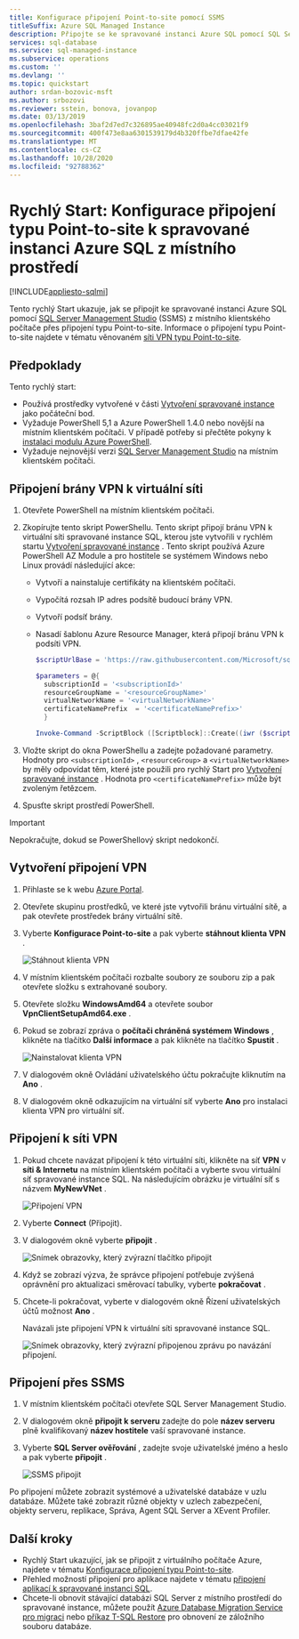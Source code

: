 ```yaml
---
title: Konfigurace připojení Point-to-site pomocí SSMS
titleSuffix: Azure SQL Managed Instance
description: Připojte se ke spravované instanci Azure SQL pomocí SQL Server Management Studio (SSMS) pomocí připojení typu Point-to-Site z místního klientského počítače.
services: sql-database
ms.service: sql-managed-instance
ms.subservice: operations
ms.custom: ''
ms.devlang: ''
ms.topic: quickstart
author: srdan-bozovic-msft
ms.author: srbozovi
ms.reviewer: sstein, bonova, jovanpop
ms.date: 03/13/2019
ms.openlocfilehash: 3baf2d7ed7c326895ae40948fc2d0a4cc03021f9
ms.sourcegitcommit: 400f473e8aa6301539179d4b320ffbe7dfae42fe
ms.translationtype: MT
ms.contentlocale: cs-CZ
ms.lasthandoff: 10/28/2020
ms.locfileid: "92788362"
---
```

# <a name="quickstart-configure-a-point-to-site-connection-to-azure-sql-managed-instance-from-on-premises"></a>Rychlý Start: Konfigurace připojení typu Point-to-site k spravované instanci Azure SQL z místního prostředí
[!INCLUDE[appliesto-sqlmi](../includes/appliesto-sqlmi.md)]

Tento rychlý Start ukazuje, jak se připojit ke spravované instanci Azure SQL pomocí [SQL Server Management Studio](/sql/ssms/sql-server-management-studio-ssms) (SSMS) z místního klientského počítače přes připojení typu Point-to-site. Informace o připojení typu Point-to-site najdete v tématu věnovaném [síti VPN typu Point-to-site](../../vpn-gateway/point-to-site-about.md).

## <a name="prerequisites"></a>Předpoklady

Tento rychlý start:

- Používá prostředky vytvořené v části  [Vytvoření spravované instance](instance-create-quickstart.md) jako počáteční bod.
- Vyžaduje PowerShell 5,1 a Azure PowerShell 1.4.0 nebo novější na místním klientském počítači. V případě potřeby si přečtěte pokyny k [instalaci modulu Azure PowerShell](/powershell/azure/install-az-ps#install-the-azure-powershell-module).
- Vyžaduje nejnovější verzi [SQL Server Management Studio](/sql/ssms/sql-server-management-studio-ssms) na místním klientském počítači.

## <a name="attach-a-vpn-gateway-to-a-virtual-network"></a>Připojení brány VPN k virtuální síti

1. Otevřete PowerShell na místním klientském počítači.

2. Zkopírujte tento skript PowerShellu. Tento skript připojí bránu VPN k virtuální síti spravované instance SQL, kterou jste vytvořili v rychlém startu [Vytvoření spravované instance](instance-create-quickstart.md) . Tento skript používá Azure PowerShell AZ Module a pro hostitele se systémem Windows nebo Linux provádí následující akce:

   - Vytvoří a nainstaluje certifikáty na klientském počítači.
   - Vypočítá rozsah IP adres podsítě budoucí brány VPN.
   - Vytvoří podsíť brány.
   - Nasadí šablonu Azure Resource Manager, která připojí bránu VPN k podsíti VPN.

     ```powershell
     $scriptUrlBase = 'https://raw.githubusercontent.com/Microsoft/sql-server-samples/master/samples/manage/azure-sql-db-managed-instance/attach-vpn-gateway'

     $parameters = @{
       subscriptionId = '<subscriptionId>'
       resourceGroupName = '<resourceGroupName>'
       virtualNetworkName = '<virtualNetworkName>'
       certificateNamePrefix  = '<certificateNamePrefix>'
       }

     Invoke-Command -ScriptBlock ([Scriptblock]::Create((iwr ($scriptUrlBase+'/attachVPNGateway.ps1?t='+ [DateTime]::Now.Ticks)).Content)) -ArgumentList $parameters, $scriptUrlBase
     ```

3. Vložte skript do okna PowerShellu a zadejte požadované parametry. Hodnoty pro `<subscriptionId>` , `<resourceGroup>` a `<virtualNetworkName>` by měly odpovídat těm, které jste použili pro rychlý Start pro [Vytvoření spravované instance](instance-create-quickstart.md) . Hodnota pro `<certificateNamePrefix>` může být zvoleným řetězcem.

4. Spusťte skript prostředí PowerShell.

> [!IMPORTANT]
> Nepokračujte, dokud se PowerShellový skript nedokončí.

## <a name="create-a-vpn-connection"></a>Vytvoření připojení VPN

1. Přihlaste se k webu [Azure Portal](https://portal.azure.com/).
2. Otevřete skupinu prostředků, ve které jste vytvořili bránu virtuální sítě, a pak otevřete prostředek brány virtuální sítě.
3. Vyberte **Konfigurace Point-to-site** a pak vyberte **stáhnout klienta VPN** .

    ![Stáhnout klienta VPN](./media/point-to-site-p2s-configure/download-vpn-client.png)  
4. V místním klientském počítači rozbalte soubory ze souboru zip a pak otevřete složku s extrahované soubory.
5. Otevřete složku **WindowsAmd64** a otevřete soubor **VpnClientSetupAmd64.exe** .
6. Pokud se zobrazí zpráva o **počítači chráněná systémem Windows** , klikněte na tlačítko **Další informace** a pak klikněte na tlačítko **Spustit** .

    ![Nainstalovat klienta VPN](./media/point-to-site-p2s-configure/vpn-client-defender.png)
7. V dialogovém okně Ovládání uživatelského účtu pokračujte kliknutím na **Ano** .
8. V dialogovém okně odkazujícím na virtuální síť vyberte **Ano** pro instalaci klienta VPN pro virtuální síť.

## <a name="connect-to-the-vpn-connection"></a>Připojení k síti VPN

1. Pokud chcete navázat připojení k této virtuální síti, klikněte na síť **VPN** v **síti & Internetu** na místním klientském počítači a vyberte svou virtuální síť spravované instance SQL. Na následujícím obrázku je virtuální síť s názvem **MyNewVNet** .

    ![Připojení VPN](./media/point-to-site-p2s-configure/vpn-connection.png)  
2. Vyberte **Connect** (Připojit).
3. V dialogovém okně vyberte **připojit** .

    ![Snímek obrazovky, který zvýrazní tlačítko připojit](./media/point-to-site-p2s-configure/vpn-connection2.png)  
4. Když se zobrazí výzva, že správce připojení potřebuje zvýšená oprávnění pro aktualizaci směrovací tabulky, vyberte **pokračovat** .
5. Chcete-li pokračovat, vyberte v dialogovém okně Řízení uživatelských účtů možnost **Ano** .

   Navázali jste připojení VPN k virtuální síti spravované instance SQL.

    ![Snímek obrazovky, který zvýrazní připojenou zprávu po navázání připojení.](./media/point-to-site-p2s-configure/vpn-connection-succeeded.png)  

## <a name="connect-with-ssms"></a>Připojení přes SSMS

1. V místním klientském počítači otevřete SQL Server Management Studio.
2. V dialogovém okně **připojit k serveru** zadejte do pole **název serveru** plně kvalifikovaný **název hostitele** vaší spravované instance.
3. Vyberte **SQL Server ověřování** , zadejte svoje uživatelské jméno a heslo a pak vyberte **připojit** .

    ![SSMS připojit](./media/point-to-site-p2s-configure/ssms-connect.png)  

Po připojení můžete zobrazit systémové a uživatelské databáze v uzlu databáze. Můžete také zobrazit různé objekty v uzlech zabezpečení, objekty serveru, replikace, Správa, Agent SQL Server a XEvent Profiler.

## <a name="next-steps"></a>Další kroky

- Rychlý Start ukazující, jak se připojit z virtuálního počítače Azure, najdete v tématu [Konfigurace připojení typu Point-to-site](point-to-site-p2s-configure.md).
- Přehled možností připojení pro aplikace najdete v tématu [připojení aplikací k spravované instanci SQL](connect-application-instance.md).
- Chcete-li obnovit stávající databázi SQL Server z místního prostředí do spravované instance, můžete použít [Azure Database Migration Service pro migraci](../../dms/tutorial-sql-server-to-managed-instance.md) nebo [příkaz T-SQL Restore](restore-sample-database-quickstart.md) pro obnovení ze záložního souboru databáze.